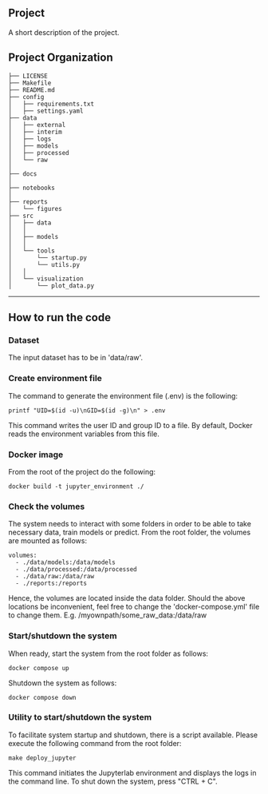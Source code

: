 ## Project

A short description of the project.

Project Organization
------------
    ├── LICENSE
    ├── Makefile             
    ├── README.md             
    ├── config
    │   ├── requirements.txt  
    │   ├── settings.yaml     
    ├── data
    │   ├── external         
    │   ├── interim           
    │   ├── logs           
    │   ├── models           
    │   ├── processed        
    │   └── raw              
    │
    ├── docs
    │
    ├── notebooks
    │
    ├── reports               
    │   └── figures
    ├── src
    │   ├── data
    │   │
    │   ├── models
    │   │
    │   └── tools  
    │       └── startup.py
    │       └── utils.py
    │   │
    │   └── visualization     
    │       └── plot_data.py

--------

How to run the code
------------

### Dataset

The input dataset has to be in 'data/raw'.

### Create environment file

The command to generate the environment file (.env) is the following:

```commandline
printf "UID=$(id -u)\nGID=$(id -g)\n" > .env 
```

This command writes the user ID and group ID to a file. By default, Docker
reads the environment variables from this file.

### Docker image

From the root of the project do the following:

```commandline
docker build -t jupyter_environment ./
```

### Check the volumes

The system needs to interact with some folders in order to be able to take
necessary data, train models or predict. From the root folder, the volumes 
are mounted as follows:

```commandline
volumes:
  - ./data/models:/data/models
  - ./data/processed:/data/processed
  - ./data/raw:/data/raw
  - ./reports:/reports
```

Hence, the volumes are located inside the data folder.
Should the above locations be inconvenient, feel free to change
the 'docker-compose.yml' file to change them.
E.g. /myownpath/some_raw_data:/data/raw

### Start/shutdown the system

When ready, start the system from the root folder as follows:

```commandline
docker compose up
```

Shutdown the system as follows:

```commandline
docker compose down
```

### Utility to start/shutdown the system

To facilitate system startup and shutdown, there is a script available.
Please execute the following command from the root folder:

```commandline
make deploy_jupyter
```

This command initiates the Jupyterlab environment and displays the logs in
the command line. To shut down the system, press "CTRL + C".
